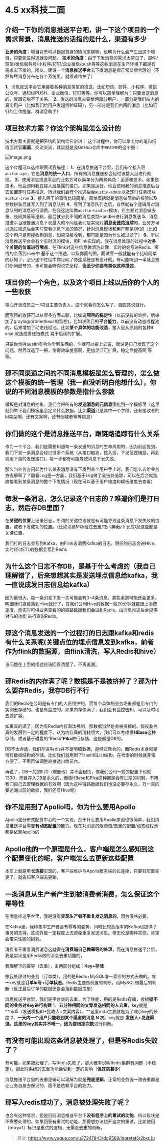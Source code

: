 # 4.5 xx科技二面


## 介绍一下你的消息推送平台吧，讲一下这个项目的一个需求背景，消息推送的话指的是什么，渠道有多少
**业务的角度**：项目背景可以根据自身的情况来聊聊，说明为什么会产生出这个项目，只要能说得通就没问题。
**技术的角度**：由于下发消息的需求太常见了，邮件/短信/微信服务号/小程序/钉钉/企业微信/push等等这些消息在生产环境下都是有需求去下发的。所以，建设一个**消息推送平台**去下发消息是很正常又很合理的（不然每种消息分布在各个系统里，就很难维护了）

**1**、消息推送平台它承接着各种消息类型的推送，比如短信、邮件、小程序、微信公众号、通知栏PUSH、企业微信、钉钉等等。你可以简单理解为：只要发送消息的，就跟它脱不了关系。
**2**、发送的消息主要给两部分用户，一部分是我们站内的真实用户（比如我们给用户发短信验证码），另一部分是我们内网的消息（比如钉钉的工作提醒、群消息助手）


## 项目技术方案？你这个架构是怎么设计的
技术方案主要就是把系统的架构给它讲讲：
这个过程中，你可以拿上你的笔和纸给面试官**画画**，交流交流，其实就是我GitHub仓库中`README`的这个图：

![image.png](./img/G26ig9tVXUnNafBo/1649816171578-f4f67ad0-4c4c-4861-88c4-e9ac5117ab94-967962.png)

这个过程可以这样跟面试官描述：
**1**、在消息推送平台里，我们有个接入层`austin-api`，它是**消息的统一入口**，所有的消息推送都会经过该接入层进行处理。
**2**、使用消息推送平台的业务方可以简单分为两种角色：运营和技术。如果是技术，他会调用我在接入层暴露的接口。如果是运营，他会使用我的消息推送后台去设置定时任务推送，所以我们会有个推送后台`austin-admin`以及定时任务模块`austin-cron`
**3**、接入层干的事情比较简单，简单概括就是消息做简单的校验以及参数拼装后就写入到了消息队列
**4**、写到了消息队列之后，自然就有个逻辑层对消息队列的消息进行消费，在我这边叫做`austin-handler`模块，它主要对消息做去重、夜间屏蔽等逻辑，最后就分到不同的消息类型Handler进行消息发送
**5**、消息推送平台跟普通消息下发最大的不同是我们是实现对**消息全链路追踪**的，业务方可以通过推送后台实时查看消息下发的情况，针对消息模板和用户都是OK的（比如这个用户是否接收到消息，如果没接收到，那可能是因为什么被过滤了）
**6**、所以消息推送平台会有个实时流的模块，用Flink实现的。我在消息处理的过程中**对多个关键的位置进行埋点**，在Flink对这些信息做清洗处理，实时的会写进Redis、离线的会落到Hive中
基于这个描述，以及你画的图，面试官一般就能有个比较简单的认知了，至少这个过程中你证明了你这系统是有设计的。有可能听到一半就会被打断问细节的，也可能会听你说完全程，**但至少你要有类似这种描述**。


## 项目你的一个角色，以及这个项目上线以后你的个人的一些收获
核心开发成员之一/项目主要负责人，这个就看你怎么写了，自圆其说就行。

而项目的收获可以从很多方面去聊，比如说**项目的稳定性**（以前没有的监控，后来加了graylog/prometheus的监控)，比如说项目的**平台能力**，以前没有动态线程池的，后来增加了动态线程池。比如**某个具体的功能改造**，接入层从原始的各种if else 改造成责任链模式 易于后续的扩展。

只要你觉得austin有令你学到东西的，你就可以搬上去说，就说是自己发现了这个问题，然后改造了一把，使得效率提高啊，更加灵活可扩展，稳定性提高啊 等等。


## 那不同渠道之间的不同消息模板是怎么管理的，怎么做这个模板的统一管理（我一直没听明白他想什么），你说的不同消息模板的参数是指什么参数

模板是对消息的抽象，我们会把所有的**发送消息的元信息**固化到一个模板里（这里就列举下我们模板里会定义什么数据，比如**渠道**只是其中一个字段，还有接收者的Id类型啊，还有文案啊，还有创建者等等信息）


## 你们做的这个是消息推送平台，跟链路追踪有什么关系
作为一个平台，我们是需要知道每一条发送的消息的生命周期的，因为前面提到，我们下发一条消息会经过很多个系统（从接口触发，接入层，下发层逻辑层，再到调用下游的发送接口)，每一步都有可能导致消息下发失败。

那么当业务方问起为什么某条消息没有下发到某个用户手上时，我们怎么去给业务方去解释了？翻看Log是一方面，我们基于Log做了全链路追踪，可以在后台就能直接看到某条消息的整个下发情况（现在可以基于用户维度和模板维度去查看）


## 每发一条消息，怎么记录这个日志的？难道你们是打日志，然后存DB里面？
在**关键的位置**上记录日志，所谓的关键位置就是有可能导致这条消息下发失败的位置，或者下发成功的位置。（比如消费MQ/经过去重/夜间屏蔽/下发成功)这些都是关键位置。

我们打的日志会写到Kafka，由Flink去消费Kafka的日志，明细的日志会进Hive，实时经过ETL的数据会写到Redis


## 为什么这个日志不存DB，是基于什么考虑的（我自己理解错了，后来想想其实是发送埋点信息给kafka，我一直说成发日志信息给kafka）
因为量很大，每一条消息下发一次可能会有3~4条消息，某些渠道可能还会更多。明细我们直接落到Hive就行了，在我们公司Hive的数据一般20分钟就能跟上消费速度，而实时可供业务查看的的链路数据我们会进到Redis，由消息推送后台提供对应的功能 进行查询Redis。


## 那这个消息发送的一个过程打的日志跟kafka和redis有什么关系呢(关键点位的埋点信息发到kafka，前者作为flink的数据源，由flink清洗，写入Redis和hive）
该问题在上面的描述应该回答清楚了，不再追溯。


## 那Redis的内存满了呢？数据是不是被挤掉了？那为什么要存Redis，我存DB行不行
我们的Redis在公司是有专门的人员维护的，而每个具体的业务场景都是用专门的实例去存储的，也是有监控的。如果内存快满了，我们会有监控告知，可以及时地去做扩容。

如果真的满了，因为有Redis内存淘汰机制，那数据当然是会被挤掉的。假设业务真的发展到一定的程度下，认为内存真的消耗很大，我们可以考虑换**HBase**这种存储，或者基于磁盘的“Redis”**Pika**进行存储，这些都是OK的。

DB不太合适，我们存进Redis并不是明细数据，是经过聚合的，而Redis本身就是带有数据结构的存储，比如我们就用到了Hash和List结构，在检索的时候就非常方便了，不用再做调整直接透出给前台。

再说了，DB一般的IUD（增删改）并不会很快，像我们公司一般的配置下也就1300，而且存入DB是永久的，而像HBase和Pika这种都是会有过期的机制，不用我们自己去管理数据的有效期（因为这种链路数据我们也没必要存永久，万一真的要追溯以前的数据，我们还有Hive呢）


## 你不是用到了Apollo吗，你为什么要用Apollo

Apollo是分布式配置中心的一个实现，至于什么要用Apollo原因也很简单，我们消息推送平台需要**有动态配置**的能力。现在对消息的限流值/去重的配置/动态线程池都是依赖Apollo的


## Apollo他的一个原理是什么，客户端是怎么感知到这个配置变化的呢，客户端怎么去更新这些配置
本质上就是用**长连接**实现的，客户端维护与Apollo服务端的长连接，只要有配置变更了，就告知客户端去更新。


## 一条消息从生产者产生到被消费者消费，怎么保证这个幂等性

在消息推送平台里，我是没有**实现生产者不重复发送消息的**，因为没啥必要。

在Kafka里，我印象中生产者会有幂等的姿势，同时比较高版本的Kafka也提供了事务的支持，这或许能一定程度上去避免重复发送消息。但无论是哪种实现，肯定会带来性能的损耗。

消费者不重复消费消息这就得在**消费端自己做幂等的处理**，而在消息推送平台里，我是实现是用Redis做的消息去重功能的。

我理解下的幂等（去重），由两部分组成：**Key+存储**

像我处理过的业务（订单类），用的是Redis+MySQL唯一索引的方式去做的。唯一key就是**订单Id号+订单状态**。Redis主要做前置的判断，而MySQL做最后的判断（反正最后订单的数据还是会落到数据库里）

消息推送平台里，我们是平台类的去重，为了性能，用的是Redis存储，会根**据不同的业务对Key进行构建**
1、**五分钟相同的文案发送相同的人去重**，key就是 **md5（发送模板ID+接收人+文案内容）。**这里md5主要就是为了减小key的长度
2、**一天内一个用户只能收到某个渠道的消息 N 次**。key就是  **发送人+发送渠道。**这里的key其实并不唯一，因为要根据**次数**进行判断。


## 有没有可能出现这条消息被处理了，但是写Redis失败了？
有可能，如果被处理了，写Redis失败了，那大概率说明Redis集群有问题（不稳定），那此时系统的去重功能会受到一定的影响（**但其实甚少**）

消息推送平台里的去重逻辑可以理解为就是**兜底逻辑**，正常的业务强一致去重都是让业务自身去保证的，而不是依赖平台的能力。

## 那写入redis成功了，消息被处理失败了呢？
也会有这种情况，但是目前消息推送平台下**没有程序上的重试的功能**，所以现状是不需要处理的。如果回答有重试的功能，那得想办法绕开这次的重试。比如使用（retry=1）标识是重试的逻辑，无需走去重的判断。


> 原文: <https://www.yuque.com/u37247843/dg9569/lbgretet6r2bxu1u>